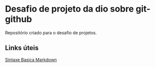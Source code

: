 # Desafio de projeto da dio sobre git-github
Repositório criado para o desafio de projetos.

## Links úteis
[Sintaxe Basica Markdown](http://www.markdownguide.org/basic-syntax/)
